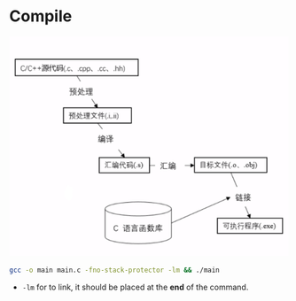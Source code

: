 # Compile

![](./images/compile-process.png)

```bash
gcc -o main main.c -fno-stack-protector -lm && ./main
```

- `-lm` for to link, it should be placed at the **end** of the command.

